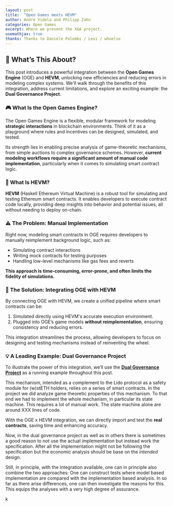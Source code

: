 ```yaml
---
layout: post
title:  "Open Games meets HEVM"
author: Andre Videla and Philipp Zahn
categories: Open Games
excerpt: Where we present the XGA project.
usemathjax: true
thanks: Thanks to Daniele Palombi / Lexi / whoelse
---
```



## 🌟 What’s This About?
This post introduces a powerful integration between the **Open Games Engine** (OGE) and **HEVM**, unlocking new efficiencies and reducing errors in modeling complex systems. We'll walk through the benefits of this integration, address current limitations, and explore an exciting example: the **Dual Governance Project**.

### 🎮 What Is the Open Games Engine?
The Open Games Engine is a flexible, modular framework for modeling **strategic interactions** in blockchain environments. Think of it as a playground where rules and incentives can be designed, simulated, and tested.

Its strength lies in enabling precise analysis of game-theoretic mechanisms, from simple auctions to complex governance schemes. However, **current modeling workflows require a significant amount of manual code implementation**, particularly when it comes to simulating smart contract logic.



### 🔬 What Is HEVM?
**HEVM** (Haskell Ethereum Virtual Machine) is a robust tool for simulating and testing Ethereum smart contracts. It enables developers to execute contract code locally, providing deep insights into behavior and potential issues, all without needing to deploy on-chain.



### ⚠️ The Problem: Manual Implementation
Right now, modeling smart contracts in OGE requires developers to manually reimplement background logic, such as:
- Simulating contract interactions
- Writing mock contracts for testing purposes
- Handling low-level mechanisms like gas fees and reverts

**This approach is time-consuming, error-prone, and often limits the fidelity of simulations.**



### 🔗 The Solution: Integrating OGE with HEVM
By connecting OGE with HEVM, we create a unified pipeline where smart contracts can be:
1. Simulated directly using HEVM's accurate execution environment.
2. Plugged into OGE’s game models **without reimplementation**, ensuring consistency and reducing errors.

This integration streamlines the process, allowing developers to focus on designing and testing mechanisms instead of reinventing the wheel.


### 💡 A Leading Example: Dual Governance Project
To illustrate the power of this integration, we’ll use the **[Dual Governance Project](https://github.com/example/dual-governance-project)** as a running example throughout this post.

This mechanism, intended as a complement to the Lido protocol as a safety module for (w)stETH holders, relies on a series of smart contracts. In the project we did analyze game theoretic properties of this mechanism. To that end we had to implement the whole mechanism, in particular its state machine. This requires a lot of manual work. The state machine alone are around XXX lines of code.

With the OGE x HEVM integration, we can directly import and test the **real contracts**, saving time and enhancing accuracy. 

Now, in the dual governance project as well as in others there is sometimes a good reason to _not_ use the actual implementation but instead work the specification. After all the implementation might not be following the specification but the economic analysis should be base on the _intended_ design. 

Still, in principle, with the integration available, one can in principle also combine the two approaches: One can construct tests where model based implementation are compared with the implementation based analysis. In so far as there arise differences, one can then investigate the reasons for this. This equips the analyses with a very high degree of assurance.

k
